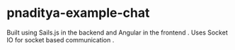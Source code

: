 pnaditya-example-chat
=====================

Built using Sails.js in the backend and Angular in the frontend . Uses Socket IO for socket based communication .
